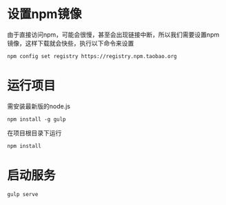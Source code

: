 # 设置npm镜像
由于直接访问npm，可能会很慢，甚至会出现链接中断，所以我们需要设置npm镜像，这样下载就会快些，执行以下命令来设置

```
npm config set registry https://registry.npm.taobao.org 
```

# 运行项目
需安装最新版的node.js
```
npm install -g gulp
```
在项目根目录下运行
```
npm install
```
# 启动服务
```
gulp serve
```
